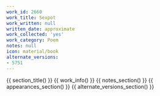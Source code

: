 ```yaml
---
work_id: 2660
work_title: Sexpot
work_written: null
written_date: approximate
work_collected: 'yes'
work_category: Poem
notes: null
icon: material/book
alternate_versions:
- 5751
---
```


{{ section_title() }}
{{ work_info() }}
{{ notes_section() }}
{{ appearances_section() }}
{{ alternate_versions_section() }}